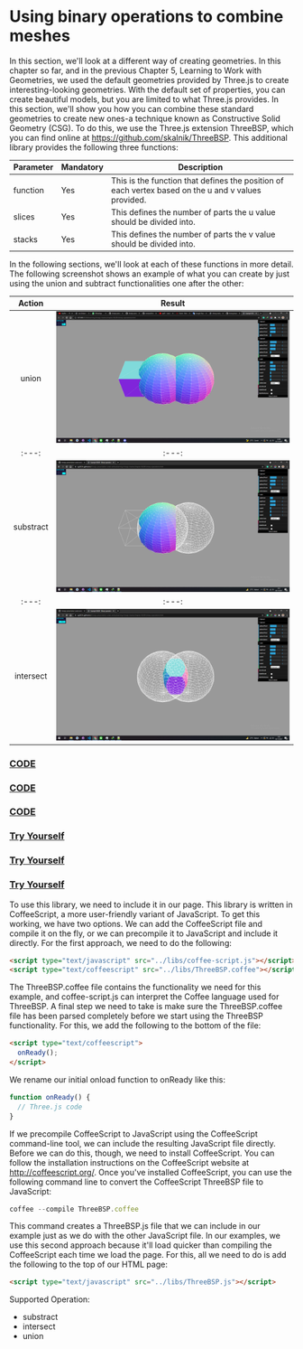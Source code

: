# Using binary operations to combine meshes

In this section, we'll look at a different way of creating geometries. In this chapter so far, and in the previous Chapter 5, Learning to Work with Geometries, we used the default geometries provided by Three.js to create interesting-looking geometries. With the default set of properties, you can create beautiful models, but you are limited to what Three.js provides. In this section, we'll show you how you can combine these standard geometries to create new ones-a technique known as Constructive Solid Geometry (CSG). To do this, we use the Three.js extension ThreeBSP, which you can find online at https://github.com/skalnik/ThreeBSP. This additional library provides the following three functions:

| Parameter | Mandatory | Description                                                                                         |
| --------- | --------- | --------------------------------------------------------------------------------------------------- |
| function  | Yes       | This is the function that defines the position of each vertex based on the u and v values provided. |
| slices    | Yes       | This defines the number of parts the u value should be divided into.                                |
| stacks    | Yes       | This defines the number of parts the v value should be divided into.                                |

In the following sections, we'll look at each of these functions in more detail. The following screenshot shows an example of what you can create by just using the union and subtract functionalities one after the other:

|  Action   |                                                   Result                                                    |
| :-------: | :---------------------------------------------------------------------------------------------------------: |
|   union   |  <a href="../learning-threejs-master/chapter-06/08-binary-operations.html"> <img src="../img/5.8.png"></a>  |
|   :---:   |                                                    :---:                                                    |
| substract | <a href="../learning-threejs-master/chapter-06/08-binary-operations.html"> <img src="../img/5.8.1.png"></a> |
|   :---:   |                                                    :---:                                                    |
| intersect | <a href="../learning-threejs-master/chapter-06/08-binary-operations.html"> <img src="../img/5.8.2.png"></a> |

<a href="../learning-threejs-master/chapter-06/08-binary-operations.html"><h3>CODE</h3></a>
<a href="../learning-threejs-master/chapter-06/08-binary-operations.html"><h3>CODE</h3></a>
<a href="../learning-threejs-master/chapter-06/08-binary-operations.html"><h3>CODE</h3></a>

<a href="https://cg2021c.github.io/threejs-presentation-anak-ambis/learning-threejs-master/chapter-06/08-binary-operations.html"><h3>Try Yourself</h3></a>
<a href="https://cg2021c.github.io/threejs-presentation-anak-ambis/learning-threejs-master/chapter-06/08-binary-operations.html"><h3>Try Yourself</h3></a>
<a href="https://cg2021c.github.io/threejs-presentation-anak-ambis/learning-threejs-master/chapter-06/08-binary-operations.html"><h3>Try Yourself</h3></a>

To use this library, we need to include it in our page. This library is written in CoffeeScript, a more user-friendly variant of JavaScript. To get this working, we have two options. We can add the CoffeeScript file and compile it on the fly, or we can precompile it to JavaScript and include it directly. For the first approach, we need to do the following:

```html
<script type="text/javascript" src="../libs/coffee-script.js"></script>
<script type="text/coffeescript" src="../libs/ThreeBSP.coffee"></script>
```

The ThreeBSP.coffee file contains the functionality we need for this example, and coffee-script.js can interpret the Coffee language used for ThreeBSP. A final step we need to take is make sure the ThreeBSP.coffee file has been parsed completely before we start using the ThreeBSP functionality. For this, we add the following to the bottom of the file:

```html
<script type="text/coffeescript">
  onReady();
</script>
```

We rename our initial onload function to onReady like this:

```js
function onReady() {
  // Three.js code
}
```

If we precompile CoffeeScript to JavaScript using the CoffeeScript command-line tool, we can include the resulting JavaScript file directly. Before we can do this, though, we need to install CoffeeScript. You can follow the installation instructions on the CoffeeScript website at http://coffeescript.org/. Once you've installed CoffeeScript, you can use the following command line to convert the CoffeeScript ThreeBSP file to JavaScript:

```js
coffee --compile ThreeBSP.coffee
```

This command creates a ThreeBSP.js file that we can include in our example just as we do with the other JavaScript file. In our examples, we use this second approach because it'll load quicker than compiling the CoffeeScript each time we load the page. For this, all we need to do is add the following to the top of our HTML page:

```html
<script type="text/javascript" src="../libs/ThreeBSP.js"></script>
```

Supported Operation:

- substract
- intersect
- union
